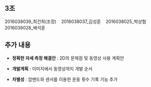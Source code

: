 ## 3조

2016038039_최건희(조장) &nbsp;&nbsp; 2016038037_김성훈 &nbsp;&nbsp; 2016038025_박상협 &nbsp;&nbsp; 2016038028_배석훈

## 추가 내용
- **정확한 자세 측정 해결안**   : 2D의 문제점 및 동영상 사용 계획안

- **개발계획**         : 이미지에서 동영상까지 개발 순서

- **차별성**         : 암밴드와 센서를 이용한 운동 횟수 기록 기능 추가
